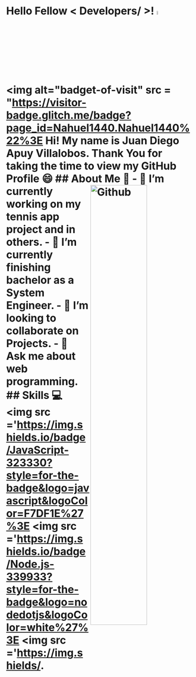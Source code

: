 # Hello Fellow < Developers/ >! <img src = "https://raw.githubusercontent.com/MartinHeinz/MartinHeinz/master/wave.gif" width="5%"> <img alt="badget-of-visit" src = "https://visitor-badge.glitch.me/badge?page_id=Nahuel1440.Nahuel1440%22%3E Hi! My name is Juan Diego Apuy Villalobos. Thank You for taking the time to view my GitHub Profile 😄   ## About Me 🚀   <img width="55%" align="right" alt="Github" src="https://user-images.githubusercontent.com/32533395/182201518-4f73dac0-2857-48e1-80ba-6a19b067b335.png" />  - 🔭 I’m currently working on my tennis app project and in others.  - 🌱 I’m currently finishing bachelor as a System Engineer.  - 👯 I’m looking to collaborate on Projects.  - 💬 Ask me about web programming.  ## Skills 💻  <img src ='https://img.shields.io/badge/JavaScript-323330?style=for-the-badge&logo=javascript&logoColor=F7DF1E%27%3E </a> <img src ='https://img.shields.io/badge/Node.js-339933?style=for-the-badge&logo=nodedotjs&logoColor=white%27%3E <img src ='https://img.shields/.
